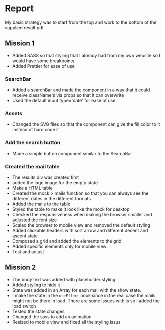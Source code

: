 # Report

My basic strategy was to start from the top and work to the bottom of the supplied result.pdf

## Mission 1

- Added SASS so that styling that I already had from my own website so I would have some breakpoints.
- Added Prettier for ease of use

### SearchBar

- Added a searchBar and made the component in a way that it could receive className's via props so that it can overwrite
- Used the default input type='date' for ease of use.

### Assets

- Changed the SVG files so that the component can give the fill color to it instead of hard code it

### Add the search button

- Made a simple button component similar to the SearchBar

### Created the mail table

- The results div was created first
- added the logo image for the empty state
- Make a HTML table
- Created the mock > mails function so that you can always see the different dates in the different formats
- Added the mails to the table
- Styled the table to make it look like the mock for desktop
- Checked the responsiveness when making the browser smaller and adjusted the font size
- Scaled the browser to mobile view and removed the default styling
- Added clickable headers with sort arrow and different decent and ascent state
- Composed a grid and added the elements to the grid
- Added specific elements only for mobile view
- Test and adjust

## Mission 2

- The body text was added with placeholder styling
- Added styling to hide it
- State was added in an Array for each mail with the show state.
- I make the state in the `useEffect` hook since in the real case the mails might not be there in load. There are some issues with is so I added the load switch
- Tested the state changes
- Changed the sass to add an animation
- Resized to mobile view and fixed all the styling issus
